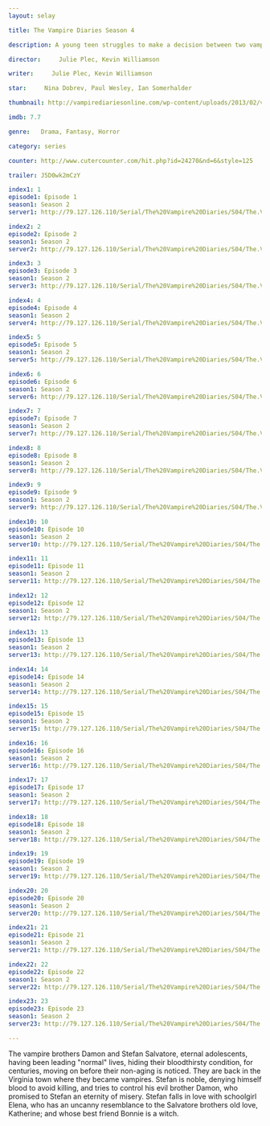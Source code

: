 ```yaml
---
layout: selay

title: The Vampire Diaries Season 4

description: A young teen struggles to make a decision between two vampire brothers and their supernatural lives. Soon after she discovers the truth her whole world turns upside down.

director:     Julie Plec, Kevin Williamson

writer:     Julie Plec, Kevin Williamson

star:     Nina Dobrev, Paul Wesley, Ian Somerhalder

thumbnail: http://vampirediariesonline.com/wp-content/uploads/2013/02/vampire-diaries-season-4-february-sweeps-poster-3-791x1024.jpg

imdb: 7.7

genre:   Drama, Fantasy, Horror

category: series

counter: http://www.cutercounter.com/hit.php?id=24270&nd=6&style=125

trailer: J5D0wk2mCzY

index1: 1
episode1: Episode 1
season1: Season 2
server1: http://79.127.126.110/Serial/The%20Vampire%20Diaries/S04/The.Vampire.Diaries.S04E01.480p.mkv

index2: 2
episode2: Episode 2
season1: Season 2
server2: http://79.127.126.110/Serial/The%20Vampire%20Diaries/S04/The.Vampire.Diaries.S04E02.480p.mkv

index3: 3
episode3: Episode 3
season1: Season 2
server3: http://79.127.126.110/Serial/The%20Vampire%20Diaries/S04/The.Vampire.Diaries.S04E03.480p.mkv

index4: 4
episode4: Episode 4
season1: Season 2
server4: http://79.127.126.110/Serial/The%20Vampire%20Diaries/S04/The.Vampire.Diaries.S04E04.480p.mkv

index5: 5
episode5: Episode 5
season1: Season 2
server5: http://79.127.126.110/Serial/The%20Vampire%20Diaries/S04/The.Vampire.Diaries.S04E05.480p.mkv

index6: 6
episode6: Episode 6
season1: Season 2
server6: http://79.127.126.110/Serial/The%20Vampire%20Diaries/S04/The.Vampire.Diaries.S04E06.480p.mkv

index7: 7
episode7: Episode 7
season1: Season 2
server7: http://79.127.126.110/Serial/The%20Vampire%20Diaries/S04/The.Vampire.Diaries.S04E07.480p.mkv

index8: 8
episode8: Episode 8
season1: Season 2
server8: http://79.127.126.110/Serial/The%20Vampire%20Diaries/S04/The.Vampire.Diaries.S04E08.480p.mkv

index9: 9
episode9: Episode 9
season1: Season 2
server9: http://79.127.126.110/Serial/The%20Vampire%20Diaries/S04/The.Vampire.Diaries.S04E09.480p.mkv

index10: 10
episode10: Episode 10
season1: Season 2
server10: http://79.127.126.110/Serial/The%20Vampire%20Diaries/S04/The.Vampire.Diaries.S04E10.480p.mkv

index11: 11
episode11: Episode 11
season1: Season 2
server11: http://79.127.126.110/Serial/The%20Vampire%20Diaries/S04/The.Vampire.Diaries.S04E11.480p.mkv

index12: 12
episode12: Episode 12
season1: Season 2
server12: http://79.127.126.110/Serial/The%20Vampire%20Diaries/S04/The.Vampire.Diaries.S04E12.480p.mkv

index13: 13
episode13: Episode 13
season1: Season 2
server13: http://79.127.126.110/Serial/The%20Vampire%20Diaries/S04/The.Vampire.Diaries.S04E13.480p.mkv

index14: 14
episode14: Episode 14
season1: Season 2
server14: http://79.127.126.110/Serial/The%20Vampire%20Diaries/S04/The.Vampire.Diaries.S04E14.480p.mkv

index15: 15
episode15: Episode 15
season1: Season 2
server15: http://79.127.126.110/Serial/The%20Vampire%20Diaries/S04/The.Vampire.Diaries.S04E15.480p.mkv

index16: 16
episode16: Episode 16
season1: Season 2
server16: http://79.127.126.110/Serial/The%20Vampire%20Diaries/S04/The.Vampire.Diaries.S04E16.480p.mkv

index17: 17
episode17: Episode 17
season1: Season 2
server17: http://79.127.126.110/Serial/The%20Vampire%20Diaries/S04/The.Vampire.Diaries.S04E17.480p.mkv

index18: 18
episode18: Episode 18
season1: Season 2
server18: http://79.127.126.110/Serial/The%20Vampire%20Diaries/S04/The.Vampire.Diaries.S04E18.480p.mkv

index19: 19
episode19: Episode 19
season1: Season 2
server19: http://79.127.126.110/Serial/The%20Vampire%20Diaries/S04/The.Vampire.Diaries.S04E19.480p.mkv

index20: 20
episode20: Episode 20
season1: Season 2
server20: http://79.127.126.110/Serial/The%20Vampire%20Diaries/S04/The.Vampire.Diaries.S04E20.480p.mkv

index21: 21
episode21: Episode 21
season1: Season 2
server21: http://79.127.126.110/Serial/The%20Vampire%20Diaries/S04/The.Vampire.Diaries.S04E21.480p.mkv

index22: 22
episode22: Episode 22
season1: Season 2
server22: http://79.127.126.110/Serial/The%20Vampire%20Diaries/S04/The.Vampire.Diaries.S04E22.480p.mkv

index23: 23
episode23: Episode 23
season1: Season 2
server23: http://79.127.126.110/Serial/The%20Vampire%20Diaries/S04/The.Vampire.Diaries.S04E23.480p.mkv 

---
```


The vampire brothers Damon and Stefan Salvatore, eternal adolescents, having been leading "normal" lives, hiding their bloodthirsty condition, for centuries, moving on before their non-aging is noticed. They are back in the Virginia town where they became vampires. Stefan is noble, denying himself blood to avoid killing, and tries to control his evil brother Damon, who promised to Stefan an eternity of misery. Stefan falls in love with schoolgirl Elena, who has an uncanny resemblance to the Salvatore brothers old love, Katherine; and whose best friend Bonnie is a witch.